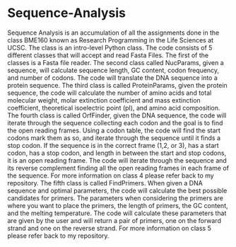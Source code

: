 # Sequence-Analysis
Sequence Analysis is an accumulation of all the assignments done in the class BME160 known as Research Programming in the Life Sciences at UCSC. The class is an intro-level Python class. The code consists of 5 different classes that will accept and read Fasta Files. The first of the classes is a Fasta file reader. The second class called NucParams, given a sequence, will calculate sequence length, GC content, codon frequency, and number of codons. The code will translate the DNA sequence into a protein sequence. The third class is called ProteinParams, given the protein sequence, the code will calculate the number of amino acids and total molecular weight, molar extinction coefficient and mass extinction coefficient, theoretical isoelectric point (pI), and amino acid composition. The fourth class is called OrfFinder, given the DNA sequence, the code will iterate through the sequence collecting each codon and the goal is to find the open reading frames. Using a codon table, the code will find the start codons mark them as so, and iterate through the sequence until it finds a stop codon. If the sequence is in the correct frame (1,2, or 3), has a start codon, has a stop codon, and length in between the start and stop codons, it is an open reading frame. The code will iterate through the sequence and its reverse complement finding all the open reading frames in each frame of the sequence. For more information on class 4 please refer back to my repository. The fifth class is called FindPrimers. When given a DNA sequence and optimal parameters, the code will calculate the best possible candidates for primers. The parameters when considering the primers are where you want to place the primers, the length of primers, the GC content, and the melting temperature. The code will calculate these parameters that are given by the user and will return a pair of primers, one on the forward strand and one on the reverse strand. For more information on class 5 please refer back to my repository.
